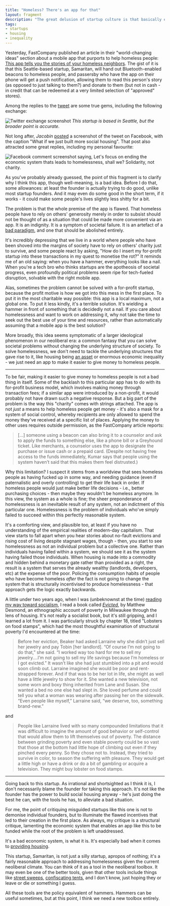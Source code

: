 ```yaml
---
title: "Homeless? There's an app for that"
layout: fragment
description: "The great delusion of startup culture is that basically every problem can be solved with a startup, even a social problem like homelessness."
tags:
- startups
- housing
- inequality
---
```


Yesterday, FastCompany published an article in their "world-changing ideas" section about a mobile app that purports to help homeless people: [This app tells you the stories of your homeless neighbors](https://www.fastcompany.com/90313822/this-app-tells-you-the-stories-of-your-homeless-neighbors). The gist of it is that this Seattle-based startup, Samaritan, will hand out Bluetooth-enabled beacons to homeless people, and passersby who have the app on their phone will get a push notification, allowing them to read this person's story (as opposed to just talking to them?) and donate to them (but not in cash - in credit that can be redeemed at a very limited selection of "approved" stores).

Among the replies to the [tweet](https://twitter.com/FastCoIdeas/status/1103387282227294208) are some true gems, including the following exchange:

![Twitter exchange screenshot](https://i.imgur.com/bORih2f.png)
_This startup is based in Seattle, but the broader point is accurate._

Not long after, _Jacobin_ [posted](https://www.facebook.com/jacobinmag/photos/a.208590562500986/2633086103384741/) a screenshot of the tweet on Facebook, with the caption "What if we just built more social housing". That post also attracted some great replies, including my personal favourite:

![Facebook comment screenshot saying, Let's focus on ending the economic system thats leads to homelessness, shall we? Solidarity, not charity.](https://i.imgur.com/FNutJVS.png)

As you've probably already guessed, the point of this fragment is to clarify why I think this app, though well-meaning, is a bad idea. Before I do that, some allowances: at least the founder is actually trying to do good, unlike most startup founders. And it may even do some good in the short term, if it works - it could make some people's lives slightly less shitty for a bit.

The problem is that the whole premise of the app is flawed. That homeless people have to rely on others' generosity merely in order to subsist should not be thought of as a situation that could be made more convenient via an app. It is an indignity. It is a symptom of societal failure. It is an artefact of a [bad paradigm](https://www.jacobinmag.com/2015/08/peter-singer-charity-effective-altruism/), and one that should be abolished entirely.

It's incredibly depressing that we live in a world where people who have been shoved into the margins of society have to rely on others' charity just to survive, and some people react by asking, "How do I insert my for-profit startup into these transactions in my quest to monetise the rot?" It reminds me of an old saying: when you have a hammer, everything looks like a nail. When you're a tech bro who thinks startups are the apotheosis of societal progress, even profoundly political problems seem ripe for tech-fueled disruption, solvable with the right mobile app.

Alas, sometimes the problem cannot be solved with a for-profit startup, because the profit motive is how we got into this mess in the first place. To put it in the most charitable way possible: this app is a local maximum, not a global one. To put it less kindly, it's a terrible solution. It's wielding a hammer in front of something that is decidedly not a nail. If you care about homelessness and want to work on addressing it, why not take the time to seek out the best use of your time and resources, rather than automatically assuming that a mobile app is the best solution?

More broadly, this idea seems symptomatic of a larger ideological phenomenon in our neoliberal era: a common fantasy that you can solve societal problems without changing the underlying structure of society. To solve homelessness, we don't need to tackle the underlying structures that gave rise to it, like housing being [an asset](https://jacobinmag.com/2018/11/capitalism-affordable-housing-rent-commodities-profit) or enormous economic inequality - we just need an app to make it easier to give money to homeless people.

***

To be fair, making it easier to give money to homeless people is not a bad thing in itself. Some of the backlash to this particular app has to do with its for-profit business model, which involves making money through transaction fees; if a similar app were introduced by a non-profit, it would probably not have drawn such a negative response. But a big part of the problem is the way this "charity" comes with strings attached. The app is not _just_ a means to help homeless people get money - it's also a mask for a system of social control, whereby recipients are only allowed to spend the money they've received at a specific list of places. Applying the money to other uses requires outside permission, as the FastCompany article reports:

> [...] someone using a beacon can also bring it to a counselor and ask to apply the funds to something else, like a phone bill or a Greyhound ticket. Like merchants, a counselor uses the app to designate the purchase or issue cash or a prepaid card. (Despite not having free access to the funds immediately, Kumar says that people using the system haven’t said that this makes them feel distrusted.)

Why this limitation? I suspect it stems from a worldview that sees homeless people as having fucked up in some way, and needing guidance (even if paternalistic and overly controlling) to get their life back in order. If homeless people would just make better life decisions - i.e., better purchasing choices - then maybe they wouldn't be homeless anymore. In this view, the system as a whole is fine; the sheer preponderance of homelessness is an inevitable result of any system, not an indictment of this particular one. Homelessness is the problem of individuals who've simply failed to succeed within this perfectly reasonable system.

It's a comforting view, and plausible too, at least if you have no understanding of the empirical realities of modern-day capitalism. That view starts to fall apart when you hear stories about no-fault evictions and rising cost of living despite stagnant wages, though - then, you start to see homelessness as not an individual problem but a collective one. Rather than individuals having failed within a system, we should see it as the system having failed those individuals. When housing is made into a commodity and hidden behind a monetary gate rather than provided as a right, the result is a system that serves the already wealthy (landlords, developers, etc) at the expense of the poor. Policing the consumption habits of people who have become homeless _after_ the fact is not going to change the system that is structurally incentivised to produce homelessness - that approach gets the logic exactly backwards. 

A little under two years ago, when I was (unbeknownst at the time) [reading my way toward socialism](/posts/a-year-of-200-books), I read a book called [_Evicted_](https://www.goodreads.com/book/show/25852784-evicted), by Matthew Desmond, an ethnographic account of poverty in Milwaukee through the lens of housing. It's not really a socialist book, but it's still gripping, and I learned a lot from it. I was particularly struck by chapter 18, titled "Lobsters on food stamps", which had the most thoughtful examination of structural poverty I'd encountered at the time:

> Before her eviction, Beaker had asked Larraine why she didn’t just sell her jewelry and pay Tobin \[her landlord\]. “Of course I’m not going to do that,” she said. “I worked way too hard for me to sell my jewelry….I’m not going to sell my life savings because I’m homeless or I got evicted.” It wasn’t like she had just stumbled into a pit and would soon climb out. Larraine imagined she would be poor and rent-strapped forever. And if that was to be her lot in life, she might as well have a little jewelry to show for it. She wanted a new television, not some worn and boxy thing inherited from Lane and Susan. She wanted a bed no one else had slept in. She loved perfume and could tell you what a woman was wearing after passing her on the sidewalk. “Even people like myself,” Larraine said, “we deserve, too, something brand-new.”

and

> People like Larraine lived with so many compounded limitations that it was difficult to imagine the amount of good behavior or self-control that would allow them to lift themselves out of poverty. The distance between grinding poverty and even stable poverty could be so vast that those at the bottom had little hope of climbing out even if they pinched every penny. So they chose not to. Instead, they tried to survive in color, to season the suffering with pleasure. They would get a little high or have a drink or do a bit of gambling or acquire a television. They might buy lobster on food stamps.

***

Going back to this startup. As irrational and shortsighted as I think it is, I don't necessarily blame the founder for taking this approach. It's not like the founder has the power to build social housing anyway - he's just doing the best he can, with the tools he has, to alleviate a bad situation.

For me, the point of critiquing misguided startups like this one is not to demonise individual founders, but to illuminate the flawed incentives that led to their creation in the first place. As always, my critique is a structural critique, lamenting the economic system that enables an app like this to be funded while the root of the problem is left unaddressed.

It's a bad economic system, is what it is. It's especially bad when it comes to [providing housing](https://jacobinmag.com/2018/04/affordable-housing-crisis-peoples-policy-project).

This startup, Samaritan, is not just a silly startup, apropos of nothing; it's a fairly reasonable approach to addressing homelessness given the current neoliberal climate. You can think of it as a tool in the neoliberal toolbox. It may even be one of the better tools, given that other tools include things like [street sweeps](https://medium.com/@sashaperigo/demanding-a-moratorium-on-san-francisco-homeless-sweeps-c1d174343542), [confiscating tents](http://www.sfweekly.com/news/sfpd-confiscated-tents-hours-before-major-weekend-storm/), and I don't know, just hoping they or leave or die or something I guess.

All these tools are the policy equivalent of hammers. Hammers can be useful sometimes, but at this point, I think we need a new toolbox entirely.
